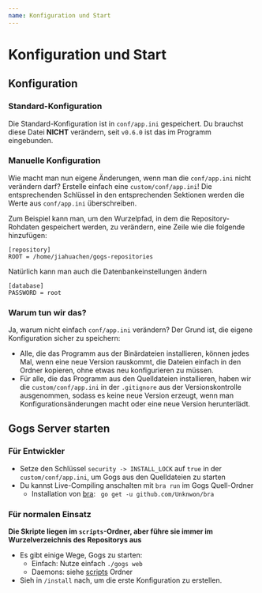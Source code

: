 ```yaml
---
name: Konfiguration und Start
---
```


# Konfiguration und Start

## Konfiguration

### Standard-Konfiguration

Die Standard-Konfiguration ist in `conf/app.ini` gespeichert. Du brauchst diese Datei **NICHT** verändern, seit `v0.6.0` ist das im Programm eingebunden.

### Manuelle Konfiguration

Wie macht man nun eigene Änderungen, wenn man die `conf/app.ini` nicht verändern darf? Erstelle einfach eine `custom/conf/app.ini`! Die entsprechenden Schlüssel in den entsprechenden Sektionen werden die Werte aus `conf/app.ini` überschreiben.

Zum Beispiel kann man, um den Wurzelpfad, in dem die Repository-Rohdaten gespeichert werden, zu verändern, eine Zeile wie die folgende hinzufügen:

```
[repository]
ROOT = /home/jiahuachen/gogs-repositories
```

Natürlich kann man auch die Datenbankeinstellungen ändern

```
[database]
PASSWORD = root
```

### Warum tun wir das?

Ja, warum nicht einfach `conf/app.ini` verändern? Der Grund ist, die eigene Konfiguration sicher zu speichern:

- Alle, die das Programm aus der Binärdateien installieren, können jedes Mal, wenn eine neue Version rauskommt, die Dateien einfach in den Ordner kopieren, ohne etwas neu konfigurieren zu müssen.
- Für alle, die das Programm aus den Quelldateien installieren, haben wir die `custom/conf/app.ini` in der `.gitignore` aus der Versionskontrolle ausgenommen, sodass es keine neue Version erzeugt, wenn man Konfigurationsänderungen macht oder eine neue Version herunterlädt.

## Gogs Server starten

### Für Entwickler

- Setze den Schlüssel `security -> INSTALL_LOCK` auf `true` in der `custom/conf/app.ini`, um Gogs aus den Quelldateien zu starten
- Du kannst Live-Compiling anschalten mit `bra run` im Gogs Quell-Ordner
	- Installation von [bra](https://github.com/Unknwon/bra): ` go get -u github.com/Unknwon/bra`

### Für normalen Einsatz

**Die Skripte liegen im `scripts`-Ordner, aber führe sie immer im Wurzelverzeichnis des Repositorys aus**

- Es gibt einige Wege, Gogs zu starten:
	- Einfach: Nutze einfach `./gogs web`
	- Daemons: siehe [scripts](https://github.com/gogs/gogs/tree/main/scripts) Ordner
- Sieh in `/install` nach, um die erste Konfiguration zu erstellen.
